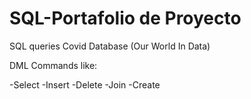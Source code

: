 # SQL-Portafolio de Proyecto
SQL queries  Covid Database (Our World In Data)

DML Commands like:

-Select
-Insert
-Delete
-Join
-Create
